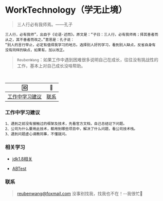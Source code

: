 # WorkTechnology（学无止境）
 > 三人行必有我师焉。——孔子
 
    三人行，必有我师”，出自于《论语·述而》。原文是：“子曰：三人行，必有我师焉；择其善者而从之，其不善者而改之。”意思是：孔子说：
    “别人的言行举止，必定有值得我学习的地方。选择别人好的学习，看到别人缺点，反省自身有没有同样的缺点，如果有，加以改正。
 
 > `ReubenWang`：如果工作中遇到困难很多说明自己在成长，往往没有挑战性的工作，基本上对自己成长没啥帮助。
  
<br/>

|🆔|📮
| :--------:|:--------:|
|[工作中学习建议](#工作中学习建议)|[联系](#联系)|

### 工作中学习建议
    1、遇到之前没有接触过的框架及技术，先看官方文档，自己总结记下问题。
    2、公司为什么要用此技术，都用到哪些项目中，解决了什么问题，看公司技术栈。
    3、遇到问题虚心请教同事，不懂就问。

### 相关学习

  - [jdk1.8相关](https://github.com/luobotiantang/WorkTechnology/blob/master/md/JDK8.md)
  
  - [ABTest](https://github.com/luobotiantang/WorkTechnology/blob/master/md/ABTest.md)
    
### 联系

> reubenwang@foxmail.com
> 没事别找我，找我也不在！--我很忙🦆